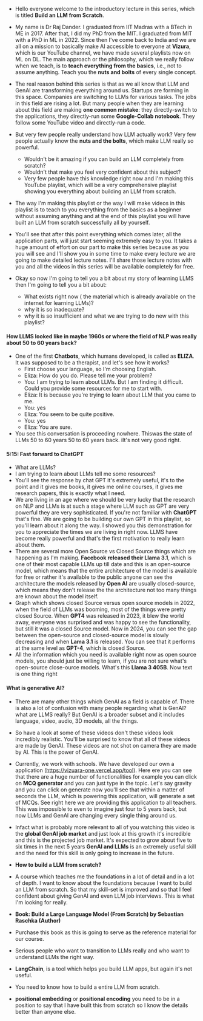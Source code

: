 * Hello everyone welcome to the introductory lecture in this series, which is titled __Build an LLM from Scratch__.

* My name is Dr Raj Dander. I graduated from IIT Madras with a BTech in ME in 2017. After that, I did my PhD from the MIT. I graduated from MIT with a PhD in ML in 2022. Since then I've come back to India and we are all on a mission to basically make AI accessible to everyone at __Vizura__, which is our YouTube channel, we have made several playlists now on ML on DL. The main approach or the philosophy, which we really follow when we teach, is to __teach everything from the basics__, i.e., not to assume anything. Teach you the __nuts and bolts__ of every single concept. 

* The real reason behind this series is that as we all know that LLM and GenAI are transforming everything around us. Startups are forming in this space. Companies are switching to LLMs for various tasks. The jobs in this field are rising a lot. But many people when they are learning about this field are making __one common mistake__: they directly-switch to the applications, they directly-run some __Google-Collab notebook__. They follow some YouTube video and directly-run a code.

* But very few people really understand how LLM actually work? Very few people actually know the __nuts and the bolts__, which make LLM really so powerful.
    * Wouldn't be it amazing if you can build an LLM completely from scratch?
    * Wouldn't that make you feel very confident about this subject?
    * Very few people have this knowledge right now and I'm making this YouTube playlist, which will be a very comprehensive playlist showing you everything about building an LLM from scratch.

* The way I'm making this playlist or the way I will make videos in this playlist is to teach to you everything from the basics as a beginner without assuming anything and at the end of this playlist you will have built an LLM from scratch successfully all by yourself.

* You'll see that after this point everything which comes later, all the application parts,  will just start seeming extremely easy to you. It takes a huge amount of effort on our part to make this series because as you you will see and I'll show you in some time to make every lecture we are going to make detailed lecture notes. I'll share those lecture notes with you and all the videos in this series will be
available completely for free.  

* Okay so now I'm going to tell you a bit about my story of learning LLMS then I'm going to tell you a bit about:
   * What exists right now ( the material which is already available on the internet for learning LLMs)?
   * why it is so inadequate?
   * why it is so insufficient and what we are trying to do new with this playlist?

#### How LLMS looked like in maybe 1960s or where the field of NLP was really about 50 to 60 years back?
* One of the first __Chatbots__, which humans developed, is called as __ELIZA__. It was supposed to be a therapist, and let's see how it works?
   * First choose your language, so I'm choosing English.
   * Eliza: How do you do. Please tell me your problem?
   * You: I am trying to learn about LLMs. But I am finding it difficult. Could you provide some resources for me to start with.
   * Eliza: It is because you're trying to learn about LLM that you came to me.
   * You: yes 
   * Eliza: You seem to be quite positive.
   * You: yes
   * Eliza: You are sure.
* You see this conversation is proceeding nowhere. Thiswas the state of LLMs 50 to 60 years 50 to 60 years back. iIt's not very good right.


#### 5:15: Fast forward to __ChatGPT__
* What are LLMs?
* I am trying to learn about LLMs tell me some resources?
* You'll see the response by chat GPT it's extremely useful, it's to the point and it gives me books, it gives me online courses, it gives me research papers, this is exactly what I need.
* We are living in an age where we should be very lucky that the research on NLP and LLMs is at such a stage where LLM such as GPT are very powerful they are very sophisticated. If you're not familiar with __ChatGPT__ that's fine. We are going to be building our own GPT in this playlist, so you'll learn about it along the way. I showed you this demonstration for you to appreciate the times we are living in right now. LLMS have become really powerful and that's the first motivation to really learn about them.
* There are several more Open Source vs Closed Source things which are happening as I'm making. __Facebook released their Llama 3.1__, which is one of their most capable LLMs up till date and this is an open-source model, which means that the entire architecture of the model is available for free or rather it's available to the public anyone can see the architecture the models released by __Open AI__ are usually closed-source, which means they don't release the the architecture not too many things are known about the model itself.
* Graph which shows closed Source versus open source models in 2022,
when the field of LLMs was booming, most of the things were pretty closed Source. When __GPT4__ was released in 2023, it blew the world away, everyone was surprised and was happy to see the functionality, but still it was a closed Source model. Now in 2024, you can see the gap between the open-source and closed-source model is slowly decreasing and when __Lama 3.1__ is released. You can see that it performs at the same level as __GPT-4__, which is closed Source.
* All the information which you need is available right now as open source models, you should just be willing to learn, if you are not sure what's open-source close-ource models. What's this __Llama 3 405B__. Now text is one thing right

#### What is generative AI?
* There are many other things which GenAI as a field is capable of. There is also a lot of confusion with many people regarding what is GenAI? what are LLMS really? But GenAI is a broader subset and it includes language, video, audio, 3D models, all the things.
* So have a look at some of these videos don't these videos look incredibly realistic. You'll be surprised to know that all of these videos are made
by GenAI. These videos are not shot on camera they are made by AI. This is the power of GenAI.
* Currently, we work with schools. We have developed our own a application (https://vizuara-one.vercel.app/tool). Here ere you can see that there are a huge number of functionalities for example you can click on __MCQ generator__ and you can just type in the topic. Let's say gravity and you can click on generate now you'll see that within a matter of seconds the LLM, which is powering this application, will generate a set of MCQs. See right here we are providing this application to all teachers. This was impossible to even to imagine just four to 5 years back, but now LLMs and GenAI are changing every single thing around us.
* Infact what is probably more relevant to all of you watching this video is the __global GenAI job market__ and just look at this growth it's incredible and this is the projected job market. It's expected to grow about five to six times in the next 5 years __GenAI and LLMs__ is an extremely useful skill and the need for this skill is only going to increase in the future.
* __How to build a LLM from scratch?__
* A course which teaches me the foundations in a lot of detail and in a lot of depth.  I want to know about the foundations because I want to build an LLM from scratch. So that my skill-set is improved and so that I feel confident about giving GenAI and even LLM job interviews. This is what I'm looking for really.

* __Book: Build a Large Language Model (From Scratch) by Sebastian Raschka (Author)__
* Purchase this book as this is going to serve as the reference material for our course.

* Serious people who want to transition to LLMs really and who want to understand LLMs the right way.
*  __LangChain__, is a tool which helps you build LLM apps, but again it's not useful.
*  You need to know how to build a entire LLM from scratch.
*  __positional embedding__ or __positional encoding__ you need to be in a position to say that I have built this from scratch so I know the details better than anyone else.
